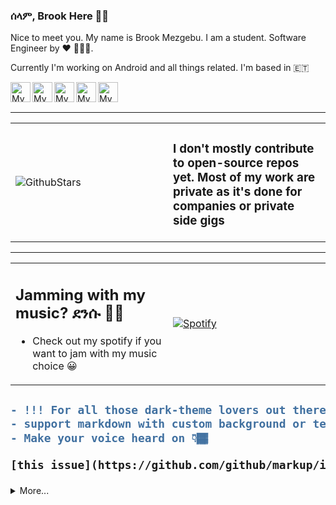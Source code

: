 ### ሰላም, Brook Here 👋🏾

Nice to meet you. My name is Brook Mezgebu. I am a student. Software Engineer by ♥ 👨🏾‍💻.

Currently I'm working on Android and all things related. I'm based in 🇪🇹

<a href="https://github.com/brookmg">
  <img width="32" align="left"
     alt="My GitHub profile"
     src="https://cdn.jsdelivr.net/npm/simple-icons@v3/icons/github.svg">
</a>
<a href="https://medium.com/@brookmezgebu">
  <img width="32" align="left"
     alt="My Medium profile"
     src="https://cdn.jsdelivr.net/npm/simple-icons@v3/icons/medium.svg">
</a>
<a href="https://www.instagram.com/brookmg8">
  <img width="32" align="left"
     alt="My Instagram profile"
     src="https://cdn.jsdelivr.net/npm/simple-icons@v3/icons/instagram.svg">
</a>
<a href="https://www.twitter.com/brookmezgebu">
  <img width="32" align="left"
     alt="My Instagram profile"
     src="https://cdn.jsdelivr.net/npm/simple-icons@v3/icons/twitter.svg">
</a>
<a href="https://t.me/brookmg">
  <img width="32" align="left"
     alt="My Instagram profile"
     src="https://cdn.jsdelivr.net/npm/simple-icons@v3/icons/telegram.svg">
</a>
<br><br>
<hr/>

<table>
  <tr>
    <td width="50%">

![GithubStars](https://github-readme-stats.vercel.app/api/?username=brookmg&show_icons=true&title_color=fff&icon_color=79ff97&text_color=9f9f9f&bg_color=151515)

</td>
    <td>
<h3> I don't mostly contribute to open-source repos yet. Most of my work are private as it's done for companies or private side gigs </h3>
    </td>
  </tr>
  </table>
  
  ------------------------------------------------------
  
<table width="100%"> 
  <tr>
    <td width="50%">
      
## Jamming with my music? ደንሱ 🕺🏾
- Check out my spotify if you want to jam with my music choice 😀
  
  </td>
    <td width="50%">

[![Spotify](https://spotify-readme-plum.vercel.app/api/spotify-playing)](https://open.spotify.com/user/brookmg)

</td></table>

<h2>

```diff
- !!! For all those dark-theme lovers out there, github doesn't 
- support markdown with custom background or text color 😞. 
- Make your voice heard on 👇🏾

[this issue](https://github.com/github/markup/issues/1373)
```

</h2>

<details>

<summary>More...</summary>

### በቅርብ ቀን

</details>
